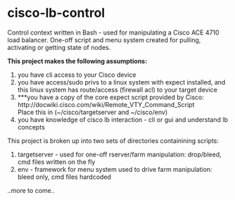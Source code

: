 # cisco-lb-control
Control context written in Bash -  used for manipulating a Cisco ACE 4710 load balancer. One-off script and menu system created for pulling, activating or getting state of nodes.

<b>This project makes the following assumptions:</b>
<ol>
<li>you have cli access to your Cisco device
<li>you have access/sudo privs to a linux system with expect installed, and this linux system has route/access (firewall acl) to your target device
<li>***you have a copy of the core expect script provided by Cisco: http://docwiki.cisco.com/wiki/Remote_VTY_Command_Script     <br>Place this in (~/cisco/targetserver and ~/cisco/env)
<li>you have knowledge of cisco lb interaction - cli or gui and understand lb concepts
</ol>

This project is broken up into two sets of directories containining scripts:
<ol>
<li>targetserver - used for one-off rserver/farm manipulation: drop/bleed, cmd files written on the fly
<li>env - framework for menu system used to drive farm manipulation: bleed only, cmd files hardcoded
</ol>

..more to come..
